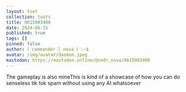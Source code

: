 ```yaml
---
layout: toot
collection: toots
title: 0615003400
date: 2024-06-15
published: true
tags: []
pinned: false
author: ⸸ commander ░ nova ⸸ :~$
avatar: /img/avatar/daemon.jpeg
mastodon: https://mastodon.online/@cmdr_nova/0615003400
---
```


The gameplay is also mineThis is kind of a showcase of how you can do senseless tik tok spam without using any AI whatsoever
